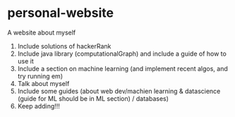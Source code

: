# personal-website
A website about myself
1) Include solutions of hackerRank
2) Include java library (computationalGraph) and include a guide of how to use it
3) Include a section on machine learning (and implement recent algos, and try running em)
4) Talk about myself
5) Include some guides (about web dev/machien learning & datascience (guide for ML should be in ML section) / databases)
6) Keep adding!!! 
